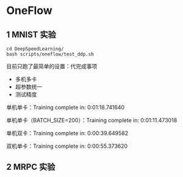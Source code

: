 # OneFlow

## 1 MNIST 实验
```
cd DeepSpeedLearning/
bash scripts/oneflow/test_ddp.sh
```

目前只跑了最简单的设置：代完成事项

 - 多机多卡
 - 超参数统一
 - 测试精度


单机单卡：Training complete in: 0:01:18.741640

单机单卡（BATCH_SIZE=200）：Training complete in: 0:01:11.473018

单机双卡：Training complete in: 0:00:39.649582

双机单卡：Training complete in: 0:00:55.373620


## 2 MRPC 实验
